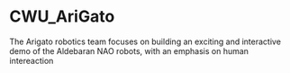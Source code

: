 # CWU_AriGato
The Arigato robotics team focuses on building an exciting and interactive demo of the Aldebaran NAO robots, with an emphasis on human intereaction

